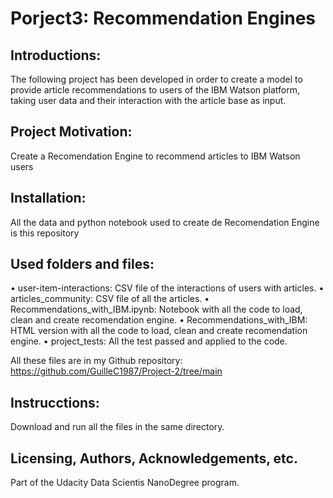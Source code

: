 # Porject3: Recommendation Engines

## Introductions:
The following project has been developed in order to create a model to provide article recommendations to users of the IBM Watson platform, taking user data and their interaction with the article base as input.

## Project Motivation:
Create a Recomendation Engine to recommend articles to IBM Watson users

## Installation:
All the data and python notebook used to create de Recomendation Engine is this repository

## Used folders and files:

• user-item-interactions: CSV file of the interactions of users with articles.
• articles_community: CSV file of all the articles.
• Recommendations_with_IBM.ipynb: Notebook with all the code to load, clean and create recomendation engine.
• Recommendations_with_IBM: HTML version with all the code to load, clean and create recomendation engine.
• project_tests: All the test passed and applied to the code.

All these files are in my Github repository: https://github.com/GuilleC1987/Project-2/tree/main

## Instrucctions:
Download and run all the files in the same directory.

## Licensing, Authors, Acknowledgements, etc.
Part of the Udacity Data Scientis NanoDegree program.
